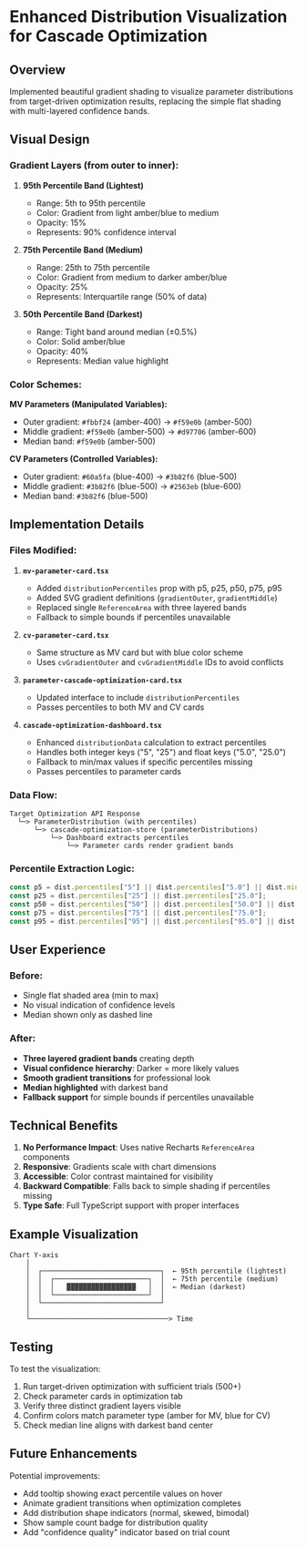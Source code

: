 # Enhanced Distribution Visualization for Cascade Optimization

## Overview
Implemented beautiful gradient shading to visualize parameter distributions from target-driven optimization results, replacing the simple flat shading with multi-layered confidence bands.

## Visual Design

### Gradient Layers (from outer to inner):

1. **95th Percentile Band (Lightest)**
   - Range: 5th to 95th percentile
   - Color: Gradient from light amber/blue to medium
   - Opacity: 15%
   - Represents: 90% confidence interval

2. **75th Percentile Band (Medium)**
   - Range: 25th to 75th percentile  
   - Color: Gradient from medium to darker amber/blue
   - Opacity: 25%
   - Represents: Interquartile range (50% of data)

3. **50th Percentile Band (Darkest)**
   - Range: Tight band around median (±0.5%)
   - Color: Solid amber/blue
   - Opacity: 40%
   - Represents: Median value highlight

### Color Schemes:

**MV Parameters (Manipulated Variables):**
- Outer gradient: `#fbbf24` (amber-400) → `#f59e0b` (amber-500)
- Middle gradient: `#f59e0b` (amber-500) → `#d97706` (amber-600)
- Median band: `#f59e0b` (amber-500)

**CV Parameters (Controlled Variables):**
- Outer gradient: `#60a5fa` (blue-400) → `#3b82f6` (blue-500)
- Middle gradient: `#3b82f6` (blue-500) → `#2563eb` (blue-600)
- Median band: `#3b82f6` (blue-500)

## Implementation Details

### Files Modified:

1. **`mv-parameter-card.tsx`**
   - Added `distributionPercentiles` prop with p5, p25, p50, p75, p95
   - Added SVG gradient definitions (`gradientOuter`, `gradientMiddle`)
   - Replaced single `ReferenceArea` with three layered bands
   - Fallback to simple bounds if percentiles unavailable

2. **`cv-parameter-card.tsx`**
   - Same structure as MV card but with blue color scheme
   - Uses `cvGradientOuter` and `cvGradientMiddle` IDs to avoid conflicts

3. **`parameter-cascade-optimization-card.tsx`**
   - Updated interface to include `distributionPercentiles`
   - Passes percentiles to both MV and CV cards

4. **`cascade-optimization-dashboard.tsx`**
   - Enhanced `distributionData` calculation to extract percentiles
   - Handles both integer keys ("5", "25") and float keys ("5.0", "25.0")
   - Fallback to min/max values if specific percentiles missing
   - Passes percentiles to parameter cards

### Data Flow:

```
Target Optimization API Response
  └─> ParameterDistribution (with percentiles)
      └─> cascade-optimization-store (parameterDistributions)
          └─> Dashboard extracts percentiles
              └─> Parameter cards render gradient bands
```

### Percentile Extraction Logic:

```typescript
const p5 = dist.percentiles["5"] || dist.percentiles["5.0"] || dist.min_value;
const p25 = dist.percentiles["25"] || dist.percentiles["25.0"];
const p50 = dist.percentiles["50"] || dist.percentiles["50.0"] || dist.median;
const p75 = dist.percentiles["75"] || dist.percentiles["75.0"];
const p95 = dist.percentiles["95"] || dist.percentiles["95.0"] || dist.max_value;
```

## User Experience

### Before:
- Single flat shaded area (min to max)
- No visual indication of confidence levels
- Median shown only as dashed line

### After:
- **Three layered gradient bands** creating depth
- **Visual confidence hierarchy**: Darker = more likely values
- **Smooth gradient transitions** for professional look
- **Median highlighted** with darkest band
- **Fallback support** for simple bounds if percentiles unavailable

## Technical Benefits

1. **No Performance Impact**: Uses native Recharts `ReferenceArea` components
2. **Responsive**: Gradients scale with chart dimensions
3. **Accessible**: Color contrast maintained for visibility
4. **Backward Compatible**: Falls back to simple shading if percentiles missing
5. **Type Safe**: Full TypeScript support with proper interfaces

## Example Visualization

```
Chart Y-axis
    │
    │  ┌─────────────────────────────┐  ← 95th percentile (lightest)
    │  │  ┌───────────────────────┐  │  ← 75th percentile (medium)
    │  │  │   ▓▓▓▓▓▓▓▓▓▓▓▓▓▓▓▓▓   │  │  ← Median (darkest)
    │  │  └───────────────────────┘  │
    │  └─────────────────────────────┘
    │
    └──────────────────────────────────> Time
```

## Testing

To test the visualization:

1. Run target-driven optimization with sufficient trials (500+)
2. Check parameter cards in optimization tab
3. Verify three distinct gradient layers visible
4. Confirm colors match parameter type (amber for MV, blue for CV)
5. Check median line aligns with darkest band center

## Future Enhancements

Potential improvements:
- Add tooltip showing exact percentile values on hover
- Animate gradient transitions when optimization completes
- Add distribution shape indicators (normal, skewed, bimodal)
- Show sample count badge for distribution quality
- Add "confidence quality" indicator based on trial count
